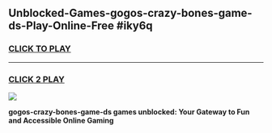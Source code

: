 
## Unblocked-Games-gogos-crazy-bones-game-ds-Play-Online-Free #iky6q
<h3>
<a href="https://us.freeplayer.one?title=gogos-crazy-bones-game-ds&ref=10M">CLICK TO PLAY</a></h3>
<hr>

<h3>
<a href="https://us.freeplayer.one?title=gogos-crazy-bones-game-ds&ref=10M">CLICK 2 PLAY</a>
  
</h3>

<a href="https://us.freeplayer.one?title=gogos-crazy-bones-game-ds&ref=10M"><img src="https://clearcache.store/games.png"></a>


**gogos-crazy-bones-game-ds games unblocked: Your Gateway to Fun and Accessible Online Gaming**
